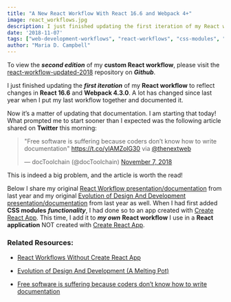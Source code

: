 ```yaml
---
title: "A New React Workflow With React 16.6 and Webpack 4+"
image: react_workflows.jpg
description: I just finished updating the first iteration of my React workflow to reflect changes in React 16.6 and Webpack 4.3.0.
date: '2018-11-07'
tags: ["web-development-workflows", "react-workflows", "css-modules", "front-end-development", "react-16-6", "webpack-4"]
author: "Maria D. Campbell"
---
```


To view the ***second edition*** of my **custom React workflow**, please visit the [react-workflow-updated-2018](https://github.com/interglobalmedia/react-workflow-updated-2018) repository on ***Github***.

I just finished updating the ***first iteration*** of my **React workflow** to reflect changes in **React 16.6** and **Webpack 4.3.0**. A lot has changed since last year when I put my last workflow together and documented it.

Now it’s a matter of updating that documentation. I am starting that today! What prompted me to start sooner than I expected was the following article shared on **Twitter** this morning:

<blockquote class="twitter-tweet" data-lang="en">
<p dir="ltr" lang="en">"Free software is suffering because coders don’t know how to write documentation" <a href="https://t.co/yIAMZolG30">https://t.co/yIAMZolG30</a> via <a href="https://twitter.com/TheNextWeb?ref_src=twsrc%5Etfw">@thenextweb</a></p>
— docToolchain (@docToolchain) <a href="https://twitter.com/docToolchain/status/1060105284105003009?ref_src=twsrc%5Etfw">November 7, 2018</a></blockquote>
<script async="" src="https://platform.twitter.com/widgets.js" charset="utf-8"></script>

This is indeed a big problem, and the article is worth the read!

Below I share my original [React Workflow presentation/documentation](https://interglobalmedia.github.io/react-workflow-presentation/#/) from last year and my original [Evolution of Design And Development presentation/documentation](https://interglobalmedia.github.io/evolution-in-design-and-development/#0) from last year as well. When I had first added **CSS modules** ***functionality***, I had done so to an app created with [Create React App](https://github.com/facebook/create-react-app/blob/master/packages/react-scripts/template/README.md). This time, I add it to ***my own*** **React workflow** I use in a **React application** NOT created with [Create React App](https://github.com/facebook/create-react-app/blob/master/packages/react-scripts/template/README.md).

### Related Resources:

+ [React Workflows Without Create React App](https://interglobalmedia.github.io/react-workflow-presentation/#/)

+ [Evolution of Design And Development (A Melting Pot)](https://interglobalmedia.github.io/evolution-in-design-and-development/#0)

+ [Free software is suffering because coders don’t know how to write documentation](https://thenextweb.com/dd/2017/06/02/free-software-is-suffering-because-coders-dont-know-how-to-write-documentation/?utm_source=twitter&utm_medium=referral&utm_content=Free%2Bsoftware%2Bis%2Bsuffering%2Bbecause%2Bcoders%2Bdon%25E2%2580%2599t%2Bknow%2Bhow%2Bto%2Bwrite%2Bdocumentation)





